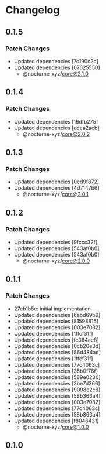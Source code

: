 # Changelog

## 0.1.5

### Patch Changes

- Updated dependencies [7c190c2c]
- Updated dependencies [07625550]
  - @nocturne-xyz/core@2.1.0

## 0.1.4

### Patch Changes

- Updated dependencies [16dfb275]
- Updated dependencies [dcea2acb]
  - @nocturne-xyz/core@2.0.2

## 0.1.3

### Patch Changes

- Updated dependencies [0ed9f872]
- Updated dependencies [4d7147b6]
  - @nocturne-xyz/core@2.0.1

## 0.1.2

### Patch Changes

- Updated dependencies [9fccc32f]
- Updated dependencies [543af0b0]
- Updated dependencies [543af0b0]
  - @nocturne-xyz/core@2.0.0

## 0.1.1

### Patch Changes

- 27cb1b5c: initial implementation
- Updated dependencies [6abd69b9]
- Updated dependencies [81598815]
- Updated dependencies [003e7082]
- Updated dependencies [1ffcf31f]
- Updated dependencies [fc364ae8]
- Updated dependencies [0cb20e3d]
- Updated dependencies [86d484ad]
- Updated dependencies [1ffcf31f]
- Updated dependencies [77c4063c]
- Updated dependencies [35b0f76f]
- Updated dependencies [589e0230]
- Updated dependencies [3be7d366]
- Updated dependencies [9098e2c8]
- Updated dependencies [58b363a4]
- Updated dependencies [003e7082]
- Updated dependencies [77c4063c]
- Updated dependencies [58b363a4]
- Updated dependencies [f8046431]
  - @nocturne-xyz/core@1.0.0

## 0.1.0
